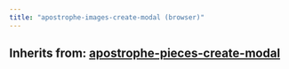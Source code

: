 ```yaml
---
title: "apostrophe-images-create-modal (browser)"
---
```

## Inherits from: [apostrophe-pieces-create-modal](../apostrophe-pieces/browser-apostrophe-pieces-create-modal.html)

